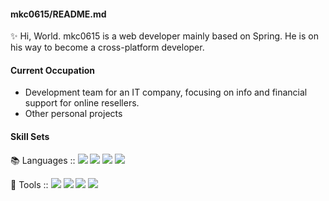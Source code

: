 #### mkc0615/README.md

✨ Hi, World.
mkc0615 is a web developer mainly based on Spring.
He is on his way to become a cross-platform developer.

#### Current Occupation
- Development team for an IT company, focusing on info and financial support for online resellers.
- Other personal projects

#### Skill Sets
📚 Languages ::
<img src="https://img.shields.io/badge/-Java-orange?style=for-the-badge&logo="/> <img src="https://img.shields.io/badge/-Javascript-yellow?style=for-the-badge"/> <img src="https://img.shields.io/badge/-Python-brightgreen?style=for-the-badge"/>  <img src="https://img.shields.io/badge/-SQL-blue?style=for-the-badge"/>

🔨 Tools ::
<img src="https://img.shields.io/badge/-Spring-brightgreen?style=for-the-badge"/> <img src="https://img.shields.io/badge/-MySql-blue?style=for-the-badge"/> <img src="https://img.shields.io/badge/-Django-yellowgreen?style=for-the-badge"/>  <img src="https://img.shields.io/badge/-Git-red?style=for-the-badge" />
